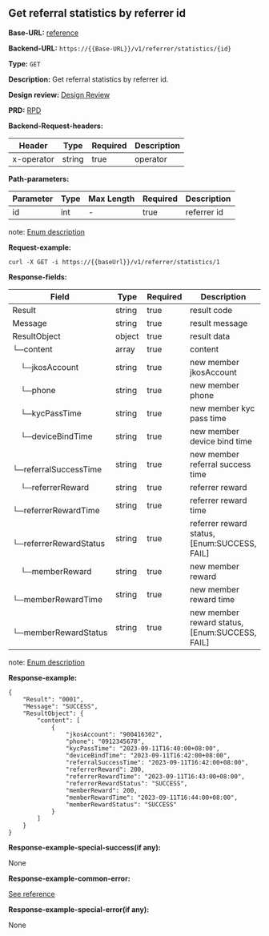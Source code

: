 #
## Get referral statistics by referrer id

**Base-URL:** [reference](https://jkopay.atlassian.net/wiki/spaces/RD4/pages/29393109/jkopay-app-svc+base-url)

**Backend-URL:** `https://{{Base-URL}}/v1/referrer/statistics/{id}`

**Type:** `GET`

**Description:** Get referral statistics by referrer id.

**Design review:** [Design Review](https://jkopay.atlassian.net/wiki/spaces/RD4/pages/33424007/referral+code+Design+Review)

**PRD:** [RPD](https://jkopay.atlassian.net/wiki/spaces/PM/pages/29687846)

**Backend-Request-headers:**

| Header     | Type   | Required | Description |
|------------|--------|----------|-------------|
| x-operator | string | true     | operator    |

**Path-parameters:**

| Parameter | Type | Max Length | Required | Description |
|-----------|------|------------|----------|-------------|
| id        | int  | -          | true     | referrer id |

note: [Enum description](https://enum_place)

**Request-example:**
```
curl -X GET -i https://{{baseUrl}}/v1/referrer/statistics/1
```

**Response-fields:**

| Field                        | Type   | Required | Description                                    |
|------------------------------|--------|----------|------------------------------------------------|
| Result                       | string | true     | result code                                    |
| Message                      | string | true     | result message                                 |
| ResultObject                 | object | true     | result data                                    |
| └─content                    | array  | true     | content                                        |
| &emsp;└─jkosAccount          | string | true     | new member jkosAccount                         |
| &emsp;└─phone                | string | true     | new member phone                               |
| &emsp;└─kycPassTime          | string | true     | new member kyc pass time                       |
| &emsp;└─deviceBindTime       | string | true     | new member device bind time                    |
| &emsp;└─referralSuccessTime  | string | true     | new member referral success time               |
| &emsp;└─referrerReward       | string | true     | referrer reward                                |
| &emsp;└─referrerRewardTime   | string | true     | referrer reward time                           |
| &emsp;└─referrerRewardStatus | string | true     | referrer reward status, [Enum:SUCCESS, FAIL]   |
| &emsp;└─memberReward         | string | true     | new member reward                              |
| &emsp;└─memberRewardTime     | string | true     | new member reward time                         |
| &emsp;└─memberRewardStatus   | string | true     | new member reward status, [Enum:SUCCESS, FAIL] |

note: [Enum description](https://enum_place)

**Response-example:**
```
{
    "Result": "0001",
    "Message": "SUCCESS",
    "ResultObject": {
        "content": [
            {
                "jkosAccount": "900416302",
                "phone": "0912345678",
                "kycPassTime": "2023-09-11T16:40:00+08:00",
                "deviceBindTime": "2023-09-11T16:42:00+08:00",
                "referralSuccessTime": "2023-09-11T16:42:00+08:00",
                "referrerReward": 200,
                "referrerRewardTime": "2023-09-11T16:43:00+08:00",
                "referrerRewardStatus": "SUCCESS",
                "memberReward": 200,
                "memberRewardTime": "2023-09-11T16:44:00+08:00",
                "memberRewardStatus": "SUCCESS"
            }
        ]
    }
}
```

**Response-example-special-success(if any):**

None

**Response-example-common-error:**

[See reference](https://jkopay.atlassian.net/wiki/spaces/RD4/pages/29852060/jkopay-app-svc+result+code)

**Response-example-special-error(if any):**

None